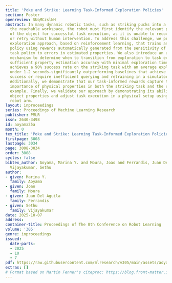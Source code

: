 ```yaml
---
title: 'Poke and Strike: Learning Task-Informed Exploration Policies'
section: Poster
openreview: SUqMCzslNH
abstract: In many dynamic robotic tasks, such as striking pucks into a goal outside
  the reachable workspace, the robot must first identify the relevant physical properties
  of the object for successful task execution, as it is unable to recover from failure
  or retry without human intervention. To address this challenge, we propose a task-informed
  exploration approach, based on reinforcement learning, that trains an exploration
  policy using rewards automatically generated from the sensitivity of a privileged
  task policy to errors in estimated properties. We also introduce an uncertainty-based
  mechanism to determine when to transition from exploration to task execution, ensuring
  sufficient property estimation accuracy with minimal exploration time. Our method
  achieves a 90% success rate on the striking task with an average exploration time
  under 1.2 seconds—significantly outperforming baselines that achieve at most 40%
  success or require inefficient querying and retraining in a simulator at test time.
  Additionally, we demonstrate that our task-informed rewards capture the relative
  importance of physical properties in both the striking task and the classical CartPole
  example. Finally, we validate our approach by demonstrating its ability to identify
  object properties and adjust task execution in a physical setup using the KUKA iiwa
  robot arm.
layout: inproceedings
series: Proceedings of Machine Learning Research
publisher: PMLR
issn: 2640-3498
id: aoyama25a
month: 0
tex_title: 'Poke and Strike: Learning Task-Informed Exploration Policies'
firstpage: 3008
lastpage: 3034
page: 3008-3034
order: 3008
cycles: false
bibtex_author: Aoyama, Marina Y. and Moura, Joao and Ferrandis, Juan Del Aguila and
  Vijayakumar, Sethu
author:
- given: Marina Y.
  family: Aoyama
- given: Joao
  family: Moura
- given: Juan Del Aguila
  family: Ferrandis
- given: Sethu
  family: Vijayakumar
date: 2025-10-07
address:
container-title: Proceedings of The 8th Conference on Robot Learning
volume: '305'
genre: inproceedings
issued:
  date-parts:
  - 2025
  - 10
  - 7
pdf: https://raw.githubusercontent.com/mlresearch/v305/main/assets/aoyama25a/aoyama25a.pdf
extras: []
# Format based on Martin Fenner's citeproc: https://blog.front-matter.io/posts/citeproc-yaml-for-bibliographies/
---
```

